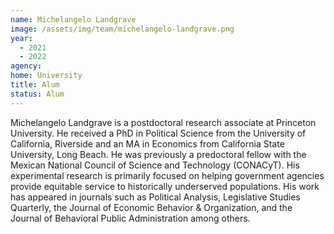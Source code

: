 ```yaml
---
name: Michelangelo Landgrave
image: /assets/img/team/michelangelo-landgrave.png
year:
  - 2021
  - 2022
agency:
home: University
title: Alum
status: Alum
---
```


Michelangelo Landgrave is a postdoctoral research associate at Princeton University. He received a PhD in Political Science from the University of California, Riverside and an MA in Economics from California State University, Long Beach. He was previously a predoctoral fellow with the Mexican National Council of Science and Technology (CONACyT). His experimental research is primarily focused on helping government agencies provide equitable service to historically underserved populations. His work has appeared in journals such as Political Analysis, Legislative Studies Quarterly, the Journal of Economic Behavior & Organization, and the Journal of Behavioral Public Administration among others.
